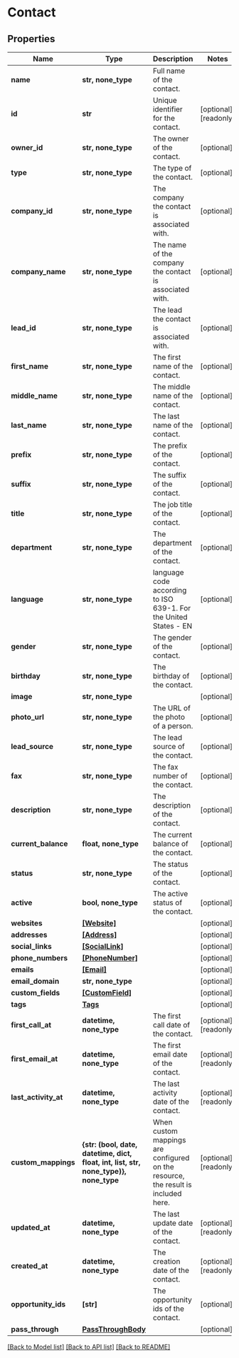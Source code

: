 # Contact


## Properties
Name | Type | Description | Notes
------------ | ------------- | ------------- | -------------
**name** | **str, none_type** | Full name of the contact. | 
**id** | **str** | Unique identifier for the contact. | [optional] [readonly] 
**owner_id** | **str, none_type** | The owner of the contact. | [optional] 
**type** | **str, none_type** | The type of the contact. | [optional] 
**company_id** | **str, none_type** | The company the contact is associated with. | [optional] 
**company_name** | **str, none_type** | The name of the company the contact is associated with. | [optional] 
**lead_id** | **str, none_type** | The lead the contact is associated with. | [optional] 
**first_name** | **str, none_type** | The first name of the contact. | [optional] 
**middle_name** | **str, none_type** | The middle name of the contact. | [optional] 
**last_name** | **str, none_type** | The last name of the contact. | [optional] 
**prefix** | **str, none_type** | The prefix of the contact. | [optional] 
**suffix** | **str, none_type** | The suffix of the contact. | [optional] 
**title** | **str, none_type** | The job title of the contact. | [optional] 
**department** | **str, none_type** | The department of the contact. | [optional] 
**language** | **str, none_type** | language code according to ISO 639-1. For the United States - EN | [optional] 
**gender** | **str, none_type** | The gender of the contact. | [optional] 
**birthday** | **str, none_type** | The birthday of the contact. | [optional] 
**image** | **str, none_type** |  | [optional] 
**photo_url** | **str, none_type** | The URL of the photo of a person. | [optional] 
**lead_source** | **str, none_type** | The lead source of the contact. | [optional] 
**fax** | **str, none_type** | The fax number of the contact. | [optional] 
**description** | **str, none_type** | The description of the contact. | [optional] 
**current_balance** | **float, none_type** | The current balance of the contact. | [optional] 
**status** | **str, none_type** | The status of the contact. | [optional] 
**active** | **bool, none_type** | The active status of the contact. | [optional] 
**websites** | [**[Website]**](Website.md) |  | [optional] 
**addresses** | [**[Address]**](Address.md) |  | [optional] 
**social_links** | [**[SocialLink]**](SocialLink.md) |  | [optional] 
**phone_numbers** | [**[PhoneNumber]**](PhoneNumber.md) |  | [optional] 
**emails** | [**[Email]**](Email.md) |  | [optional] 
**email_domain** | **str, none_type** |  | [optional] 
**custom_fields** | [**[CustomField]**](CustomField.md) |  | [optional] 
**tags** | [**Tags**](Tags.md) |  | [optional] 
**first_call_at** | **datetime, none_type** | The first call date of the contact. | [optional] [readonly] 
**first_email_at** | **datetime, none_type** | The first email date of the contact. | [optional] [readonly] 
**last_activity_at** | **datetime, none_type** | The last activity date of the contact. | [optional] [readonly] 
**custom_mappings** | **{str: (bool, date, datetime, dict, float, int, list, str, none_type)}, none_type** | When custom mappings are configured on the resource, the result is included here. | [optional] [readonly] 
**updated_at** | **datetime, none_type** | The last update date of the contact. | [optional] [readonly] 
**created_at** | **datetime, none_type** | The creation date of the contact. | [optional] [readonly] 
**opportunity_ids** | **[str]** | The opportunity ids of the contact. | [optional] 
**pass_through** | [**PassThroughBody**](PassThroughBody.md) |  | [optional] 

[[Back to Model list]](../../README.md#documentation-for-models) [[Back to API list]](../../README.md#documentation-for-api-endpoints) [[Back to README]](../../README.md)


